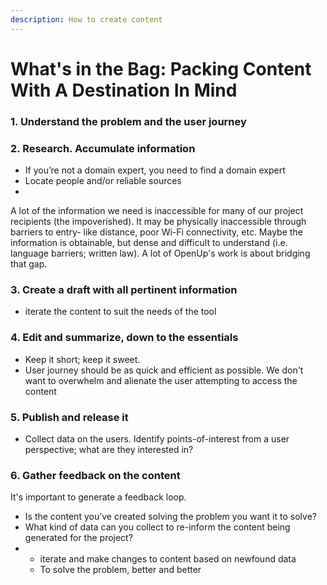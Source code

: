 ```yaml
---
description: How to create content
---
```


# What's in the Bag: Packing Content With A Destination In Mind

### 1. Understand the problem and the user journey

### 2. Research. Accumulate information

* If you’re not a domain expert, you need to find a domain expert
* Locate people and/or reliable sources
* 
A lot of the information we need is inaccessible for many of our project recipients \(the impoverished\). It may be physically inaccessible through barriers to entry- like distance, poor Wi-Fi connectivity, etc. Maybe the information is obtainable, but dense and difficult to understand \(i.e. language barriers; written law\). A lot of OpenUp's work is about bridging that gap. 

### 3. Create a draft with all pertinent information 

* iterate the content to suit the needs of the tool

### 4. Edit and summarize, down to the essentials 

* Keep it short; keep it sweet.  
* User journey should be as quick and efficient as possible. We don't want to overwhelm and alienate the user attempting to access the content

### 5. Publish and release it 

* Collect data on the users. Identify points-of-interest from a user perspective; what are they interested in? 

### 6. Gather feedback on the content

It's important to generate a feedback loop.

* Is the content you’ve created solving the problem you want it to solve? 
* What kind of data can you collect to re-inform the content being generated for the project?
* * iterate and make changes to content based on newfound data
  * To solve the problem, better and better

